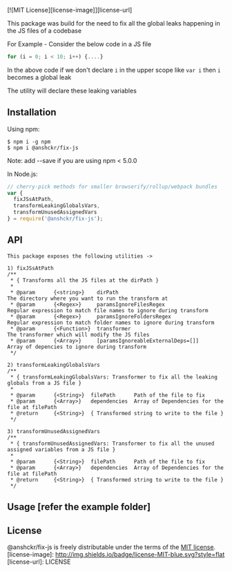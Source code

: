 [![MIT License][license-image]][license-url]

This package was build for the need to fix all the global leaks happening in the JS files of a codebase

For Example - Consider the below code in a JS file

```js
for (i = 0; i < 10; i++) {....}
```

In the above code if we don't declare `i` in the upper scope like `var i` then `i` becomes a global leak

The utility will declare these leaking variables

## Installation

Using npm:
```shell
$ npm i -g npm
$ npm i @anshckr/fix-js
```
Note: add --save if you are using npm < 5.0.0

In Node.js:
```js
// cherry-pick methods for smaller browserify/rollup/webpack bundles
var {
  fixJSsAtPath,
  transformLeakingGlobalsVars,
  transformUnusedAssignedVars
} = require('@anshckr/fix-js');

```

## API

```
This package exposes the following utilities ->

1) fixJSsAtPath
/**
 * { Transforms all the JS files at the dirPath }
 *
 * @param      {<string>}    dirPath                                The directory where you want to run the transform at
 * @param      {<Regex>}     paramsIgnoreFilesRegex                 Regular expression to match file names to ignore during transform
 * @param      {<Regex>}     paramsIgnoreFoldersRegex               Regular expression to match folder names to ignore during transform
 * @param      {<Function>}  transformer                            The transformer which will modify the JS files
 * @param      {<Array>}     [paramsIgnoreableExternalDeps=[]]      Array of depencies to ignore during transform
 */

2) transformLeakingGlobalsVars
/**
 * { transformLeakingGlobalsVars: Transformer to fix all the leaking globals from a JS file }
 *
 * @param      {<String>}  filePath      Path of the file to fix
 * @param      {<Array>}   dependencies  Array of Dependencies for the file at filePath
 * @return     {<String>}  { Transformed string to write to the file }
 */

3) transformUnusedAssignedVars
/**
 * { transformUnusedAssignedVars: Transformer to fix all the unused assigned variables from a JS file }
 *
 * @param      {<String>}  filePath      Path of the file to fix
 * @param      {<Array>}   dependencies  Array of Dependencies for the file at filePath
 * @return     {<String>}  { Transformed string to write to the file }
 */
```

## Usage [refer the example folder]

## License

@anshckr/fix-js is freely distributable under the terms of the [MIT license](https://github.com/anshckr/fix-js/blob/master/LICENSE).
[license-image]: http://img.shields.io/badge/license-MIT-blue.svg?style=flat
[license-url]: LICENSE
